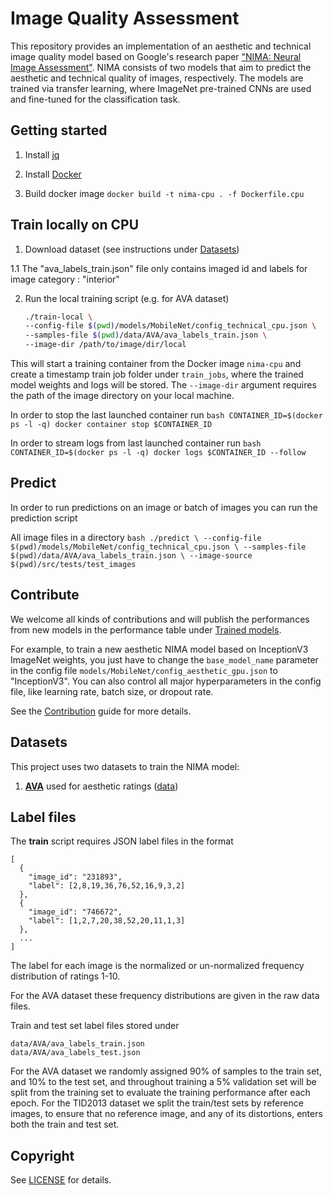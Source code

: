 # Image Quality Assessment


This repository provides an implementation of an aesthetic and technical image quality model based on Google's research paper ["NIMA: Neural Image Assessment"](https://arxiv.org/pdf/1709.05424.pdf). 
NIMA consists of two models that aim to predict the aesthetic and technical quality of images, respectively. The models are trained via transfer learning, where ImageNet pre-trained CNNs are used and fine-tuned for the classification task.



## Getting started

1. Install [jq](https://stedolan.github.io/jq/download/)

2. Install [Docker](https://docs.docker.com/install/)

3. Build docker image `docker build -t nima-cpu . -f Dockerfile.cpu`

## Train locally on CPU

1. Download dataset (see instructions under [Datasets](#datasets))

1.1 The "ava_labels_train.json" file only contains imaged id and labels for image category : "interior"

2. Run the local training script (e.g. for AVA dataset)
    ```bash
    ./train-local \
    --config-file $(pwd)/models/MobileNet/config_technical_cpu.json \
    --samples-file $(pwd)/data/AVA/ava_labels_train.json \
    --image-dir /path/to/image/dir/local
    ```
This will start a training container from the Docker image `nima-cpu` and create a timestamp train job folder under `train_jobs`, where the trained model weights and logs will be stored. The `--image-dir` argument requires the path of the image directory on your local machine.

In order to stop the last launched container run
    ```bash
    CONTAINER_ID=$(docker ps -l -q)
    docker container stop $CONTAINER_ID
    ```

In order to stream logs from last launched container run
    ```bash
    CONTAINER_ID=$(docker ps -l -q)
    docker logs $CONTAINER_ID --follow
    ```

## Predict
In order to run predictions on an image or batch of images you can run the prediction script

All image files in a directory
    ```bash
    ./predict \
    --config-file $(pwd)/models/MobileNet/config_technical_cpu.json \
    --samples-file $(pwd)/data/AVA/ava_labels_train.json \
    --image-source $(pwd)/src/tests/test_images
    ```
## Contribute
We welcome all kinds of contributions and will publish the performances from new models in the performance table under [Trained models](#trained-models).

For example, to train a new aesthetic NIMA model based on InceptionV3 ImageNet weights, you just have to change the `base_model_name` parameter in the config file `models/MobileNet/config_aesthetic_gpu.json` to "InceptionV3". You can also control all major hyperparameters in the config file, like learning rate, batch size, or dropout rate.

See the [Contribution](CONTRIBUTING.md) guide for more details.

## Datasets
This project uses two datasets to train the NIMA model:

1. [**AVA**](https://github.com/ylogx/aesthetics/tree/master/data/ava) used for aesthetic ratings ([data](http://academictorrents.com/details/71631f83b11d3d79d8f84efe0a7e12f0ac001460))


## Label files
The **train** script requires JSON label files in the format
```
[
  {
    "image_id": "231893",
    "label": [2,8,19,36,76,52,16,9,3,2]
  },
  {
    "image_id": "746672",
    "label": [1,2,7,20,38,52,20,11,1,3]
  },
  ...
]
```

The label for each image is the normalized or un-normalized frequency distribution of ratings 1-10.

For the AVA dataset these frequency distributions are given in the raw data files.

Train and test set label files stored under
```
data/AVA/ava_labels_train.json
data/AVA/ava_labels_test.json
```


For the AVA dataset we randomly assigned 90% of samples to the train set, and 10% to the test set, and throughout training a 5% validation set will be split from the training set to evaluate the training performance after each epoch. For the TID2013 dataset we split the train/test sets by reference images, to ensure that no reference image, and any of its distortions, enters both the train and test set.



## Copyright

See [LICENSE](LICENSE) for details.
